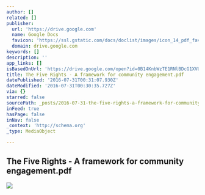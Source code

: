 ```yaml
---
author: []
related: []
publisher:
  url: 'https://drive.google.com'
  name: Google Docs
  favicon: 'https://ssl.gstatic.com/docs/doclist/images/icon_14_pdf_favicon.ico'
  domain: drive.google.com
keywords: []
description: ''
app_links: []
isBasedOnUrl: 'https://drive.google.com/open?id=0B14KnbWzTE1RNlBDcG1XVUxIUDA'
title: The Five Rights - A framework for community engagement.pdf
datePublished: '2016-07-31T00:31:07.930Z'
dateModified: '2016-07-31T00:30:35.727Z'
via: {}
starred: false
sourcePath: _posts/2016-07-31-the-five-rights-a-framework-for-community-engagementpdf.md
inFeed: true
hasPage: false
inNav: false
_context: 'http://schema.org'
_type: MediaObject

---
```

<article style=""><h1>The Five Rights - A framework for community engagement.pdf</h1><img src="https://lh6.googleusercontent.com/2MZB18jeye5MxaCd56IgtW7hBQ-dW0fLI9kpN2i4RzvMY_MHP99NZA=w1200-h630-p" /></article>
